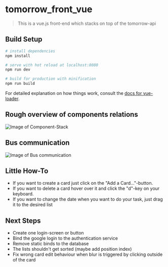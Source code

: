 # tomorrow_front_vue

> This is a vue.js front-end which stacks on top of the tomorrow-api

## Build Setup

``` bash
# install dependencies
npm install

# serve with hot reload at localhost:8080
npm run dev

# build for production with minification
npm run build
```

For detailed explanation on how things work, consult the [docs for vue-loader](http://vuejs.github.io/vue-loader).

## Rough overview of components relations

![Image of Component-Stack](https://i.imgur.com/zAfV4iM.png)

## Bus communication

![Image of Bus communication](https://i.imgur.com/HuuPjQL.png)

## Little How-To

- If you want to create a card just click on the "Add a Card..."-button.
- If you want to delete a card hover over it and click the "d"-key on your keyboard.
- If you want to change the date when you want to do your task, just drag it to the desired list

## Next Steps

- Create one login-screen or button
- Bind the google login to the authentication service
- Remove static binds to the database
- The lists shouldn't get sorted (maybe add position index)
- Fix wrong card edit behaviour when blur is triggered by clicking outside of the card
